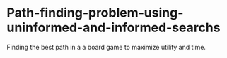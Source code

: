 # Path-finding-problem-using-uninformed-and-informed-searchs
Finding the best path in a a board game to maximize utility and time. 

